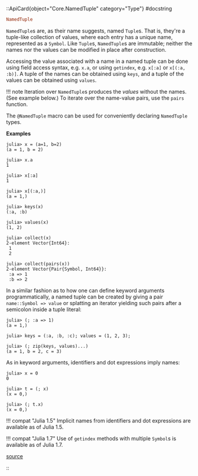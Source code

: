 

::ApiCard{object="Core.NamedTuple" category="Type"}
#docstring


```julia
NamedTuple
```

`NamedTuple`s are, as their name suggests, named `Tuple`s. That is, they're a tuple-like collection of values, where each entry has a unique name, represented as a `Symbol`. Like `Tuple`s, `NamedTuple`s are immutable; neither the names nor the values can be modified in place after construction.

Accessing the value associated with a name in a named tuple can be done using field access syntax, e.g. `x.a`, or using `getindex`, e.g. `x[:a]` or `x[(:a, :b)]`. A tuple of the names can be obtained using `keys`, and a tuple of the values can be obtained using `values`.

!!! note
    Iteration over `NamedTuple`s produces the *values* without the names. (See example below.) To iterate over the name-value pairs, use the `pairs` function.


The `@NamedTuple` macro can be used for conveniently declaring `NamedTuple` types.

**Examples**

```julia-repl
julia> x = (a=1, b=2)
(a = 1, b = 2)

julia> x.a
1

julia> x[:a]
1

julia> x[(:a,)]
(a = 1,)

julia> keys(x)
(:a, :b)

julia> values(x)
(1, 2)

julia> collect(x)
2-element Vector{Int64}:
 1
 2

julia> collect(pairs(x))
2-element Vector{Pair{Symbol, Int64}}:
 :a => 1
 :b => 2
```

In a similar fashion as to how one can define keyword arguments programmatically, a named tuple can be created by giving a pair `name::Symbol => value` or splatting an iterator yielding such pairs after a semicolon inside a tuple literal:

```julia-repl
julia> (; :a => 1)
(a = 1,)

julia> keys = (:a, :b, :c); values = (1, 2, 3);

julia> (; zip(keys, values)...)
(a = 1, b = 2, c = 3)
```

As in keyword arguments, identifiers and dot expressions imply names:

```julia-repl
julia> x = 0
0

julia> t = (; x)
(x = 0,)

julia> (; t.x)
(x = 0,)
```

!!! compat "Julia 1.5"
    Implicit names from identifiers and dot expressions are available as of Julia 1.5.


!!! compat "Julia 1.7"
    Use of `getindex` methods with multiple `Symbol`s is available as of Julia 1.7.



<a target='_blank' href='https://github.com/JuliaLang/julia/blob/bed2cd540a11544ed4be381d471bbf590f0b745e/base/namedtuple.jl#L3-L85' class='documenter-source'>source</a><br>

::
